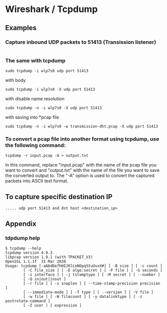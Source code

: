 # Wireshark / Tcpdump

## Examples

### Capture inbound UDP packets to 51413 (Transission listener)

```

```

### The same with tcpdump
```
sudo tcpdump -i wlp7s0 udp port 51413
```
with body
```
sudo tcpdump -i wlp7s0 -X udp port 51413
```
with disable name resolution
```
sudo tcpdump -n -i wlp7s0 -X udp port 51413
```
with saving into *pcap file
```
sudo tcpdump -n -i wlp7s0 -w transmission-dht.pcap -X udp port 51413
```
### To convert a pcap file into another format using tcpdump, use the following command:
```
tcpdump -r input.pcap -A > output.txt
```
In this command, replace "input.pcap" with the name of the pcap file you want to convert and "output.txt" with the name of the file you want to save the converted output to. The "-A" option is used to convert the captured packets into ASCII text format.

## To capture specific destination IP
```
..... udp port 51413 and dst host <destination_ip>
```

## Appendix

### tdpdump help
```
$ tcpdump --help
tcpdump version 4.9.3
libpcap version 1.9.1 (with TPACKET_V3)
OpenSSL 1.1.1f  31 Mar 2020
Usage: tcpdump [-aAbdDefhHIJKlLnNOpqStuUvxX#] [ -B size ] [ -c count ]
		[ -C file_size ] [ -E algo:secret ] [ -F file ] [ -G seconds ]
		[ -i interface ] [ -j tstamptype ] [ -M secret ] [ --number ]
		[ -Q in|out|inout ]
		[ -r file ] [ -s snaplen ] [ --time-stamp-precision precision ]
		[ --immediate-mode ] [ -T type ] [ --version ] [ -V file ]
		[ -w file ] [ -W filecount ] [ -y datalinktype ] [ -z postrotate-command ]
		[ -Z user ] [ expression ]
```
